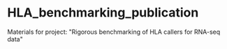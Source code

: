 # HLA_benchmarking_publication

Materials for project: "Rigorous benchmarking of HLA callers for RNA-seq data"
